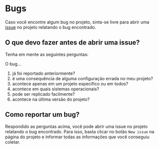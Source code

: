 # Bugs

Caso você encontre algum bug no projeto, sinta-se livre para abrir uma [issue](https://github.com/nuvols//issues) no projeto relatando o bug encontrado.

## O que devo fazer antes de abrir uma issue?

Tenha em mente as seguintes perguntas:

O bug...

1. já foi reportado anteriormente?
2. é uma consequência de alguma configuração errada no meu projeto?
3. acontece apenas em um projeto específico ou em todos?
4. acontece em quais sistemas operacionais?
5. pode ser replicado facilmente?
6. acontece na última versão do projeto?

## Como reportar um bug?

Respondido as perguntas acima, você pode abrir uma issue no projeto relatando o bug encontrado. Para isso, basta clicar no botão `New issue` na página do projeto e informar todas as informações que você conseguiu coletar.